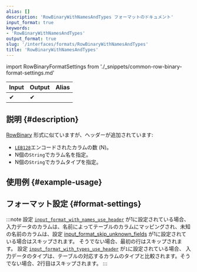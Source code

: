 ```yaml
---
alias: []
description: 'RowBinaryWithNamesAndTypes フォーマットのドキュメント'
input_format: true
keywords:
- 'RowBinaryWithNamesAndTypes'
output_format: true
slug: '/interfaces/formats/RowBinaryWithNamesAndTypes'
title: 'RowBinaryWithNamesAndTypes'
---
```


import RowBinaryFormatSettings from './_snippets/common-row-binary-format-settings.md'

| Input | Output | Alias |
|-------|--------|-------|
| ✔     | ✔      |       |

## 説明 {#description}

[RowBinary](./RowBinary.md) 形式に似ていますが、ヘッダーが追加されています:

- [`LEB128`](https://en.wikipedia.org/wiki/LEB128)エンコードされたカラムの数 (N)。
- N個の`String`でカラム名を指定。
- N個の`String`でカラムタイプを指定。

## 使用例 {#example-usage}

## フォーマット設定 {#format-settings}

<RowBinaryFormatSettings/>

:::note
設定 [`input_format_with_names_use_header`](/operations/settings/settings-formats.md/#input_format_with_names_use_header) が1に設定されている場合、
入力データのカラムは、名前によってテーブルのカラムにマッピングされ、未知の名前のカラムは、設定 [input_format_skip_unknown_fields](/operations/settings/settings-formats.md/#input_format_skip_unknown_fields) が1に設定されている場合はスキップされます。
そうでない場合、最初の行はスキップされます。
設定 [`input_format_with_types_use_header`](/operations/settings/settings-formats.md/#input_format_with_types_use_header) が`1`に設定されている場合、
入力データのタイプは、テーブルの対応するカラムのタイプと比較されます。そうでない場合、2行目はスキップされます。
:::

